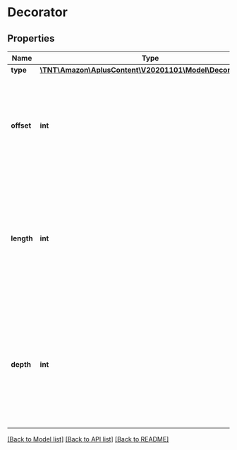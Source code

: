 # Decorator

## Properties
Name | Type | Description | Notes
------------ | ------------- | ------------- | -------------
**type** | [**\TNT\Amazon\AplusContent\V20201101\Model\DecoratorType**](DecoratorType.md) |  | [optional] 
**offset** | **int** | The starting character of this decorator within the content string. Use zero for the first character. | [optional] 
**length** | **int** | The number of content characters to alter with this decorator. Decorators such as line breaks can have zero length and fit between characters. | [optional] 
**depth** | **int** | The relative intensity or variation of this decorator. Decorators such as bullet-points, for example, can have multiple indentation depths. | [optional] 

[[Back to Model list]](../README.md#documentation-for-models) [[Back to API list]](../README.md#documentation-for-api-endpoints) [[Back to README]](../README.md)


